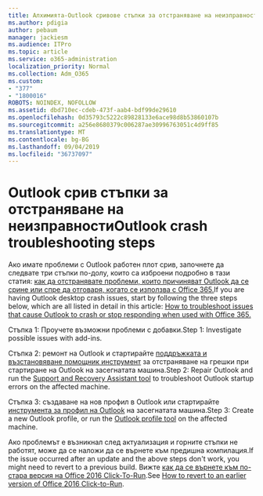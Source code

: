 ```yaml
---
title: Алхимията-Outlook сривове стъпки за отстраняване на неизправности
ms.author: pdigia
author: pebaum
manager: jackiesm
ms.audience: ITPro
ms.topic: article
ms.service: o365-administration
localization_priority: Normal
ms.collection: Adm_O365
ms.custom:
- "377"
- "1800016"
ROBOTS: NOINDEX, NOFOLLOW
ms.assetid: dbd710ec-cdeb-473f-aab4-bdf99de29610
ms.openlocfilehash: 0d35793c5222c89828133e6ace98d8b53860107b
ms.sourcegitcommit: a256e8680379c006287ae30996763051c4d9ff85
ms.translationtype: MT
ms.contentlocale: bg-BG
ms.lasthandoff: 09/04/2019
ms.locfileid: "36737097"
---
```

# <a name="outlook-crash-troubleshooting-steps"></a><span data-ttu-id="fec7a-102">Outlook срив стъпки за отстраняване на неизправности</span><span class="sxs-lookup"><span data-stu-id="fec7a-102">Outlook crash troubleshooting steps</span></span>

<span data-ttu-id="fec7a-103">Ако имате проблеми с Outlook работен плот срив, започнете да следвате три стъпки по-долу, които са изброени подробно в тази статия: [как да отстранявате проблеми, които причиняват Outlook да се срине или спре да отговаря, когато се използва с Office 365.](https://docs.microsoft.com/exchange/troubleshoot/outlook-crashes/crash-issues)</span><span class="sxs-lookup"><span data-stu-id="fec7a-103">If you are having Outlook desktop crash issues, start by following the three steps below, which are all listed in detail in this article: [How to troubleshoot issues that cause Outlook to crash or stop responding when used with Office 365.](https://docs.microsoft.com/exchange/troubleshoot/outlook-crashes/crash-issues)</span></span>
  
<span data-ttu-id="fec7a-104">Стъпка 1: Проучете възможни проблеми с добавки.</span><span class="sxs-lookup"><span data-stu-id="fec7a-104">Step 1: Investigate possible issues with add-ins.</span></span>
  
<span data-ttu-id="fec7a-105">Стъпка 2: ремонт на Outlook и стартирайте [поддръжката и възстановяване помощник инструмент](https://aka.ms/SaRA-OutlookWontStart) за отстраняване на грешки при стартиране на Outlook на засегнатата машина.</span><span class="sxs-lookup"><span data-stu-id="fec7a-105">Step 2: Repair Outlook and run the [Support and Recovery Assistant tool](https://aka.ms/SaRA-OutlookWontStart) to troubleshoot Outlook startup errors on the affected machine.</span></span>
  
<span data-ttu-id="fec7a-106">Стъпка 3: създаване на нов профил в Outlook или стартирайте [инструмента за профил на Outlook](https://aka.ms/SaRA-OutlookSetupProfile) на засегнатата машина.</span><span class="sxs-lookup"><span data-stu-id="fec7a-106">Step 3: Create a new Outlook profile, or run the [Outlook profile tool](https://aka.ms/SaRA-OutlookSetupProfile) on the affected machine.</span></span>
  
<span data-ttu-id="fec7a-107">Ако проблемът е възникнал след актуализация и горните стъпки не работят, може да се наложи да се върнете към предишна компилация.</span><span class="sxs-lookup"><span data-stu-id="fec7a-107">If the issue occurred after an update and the above steps don't work, you might need to revert to a previous build.</span></span> <span data-ttu-id="fec7a-108">Вижте [как да се върнете към по-стара версия на Office 2016 Click-To-Run](https://support.microsoft.com/help/2770432).</span><span class="sxs-lookup"><span data-stu-id="fec7a-108">See [How to revert to an earlier version of Office 2016 Click-to-Run](https://support.microsoft.com/help/2770432).</span></span>
  